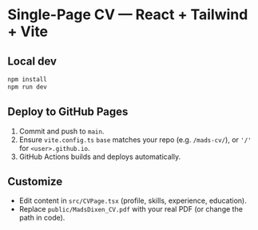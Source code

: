 # Single-Page CV — React + Tailwind + Vite

## Local dev
```bash
npm install
npm run dev
```

## Deploy to GitHub Pages
1) Commit and push to `main`.
2) Ensure `vite.config.ts` `base` matches your repo (e.g. `/mads-cv/`), or `'/'` for `<user>.github.io`.
3) GitHub Actions builds and deploys automatically.

## Customize
- Edit content in `src/CVPage.tsx` (profile, skills, experience, education).
- Replace `public/MadsDixen_CV.pdf` with your real PDF (or change the path in code).
